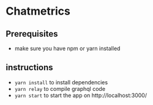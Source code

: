 # Chatmetrics

## Prerequisites
- make sure you have npm or yarn installed

## instructions
- `yarn install` to install dependencies
- `yarn relay` to compile graphql code
- `yarn start` to start the app on http://localhost:3000/
